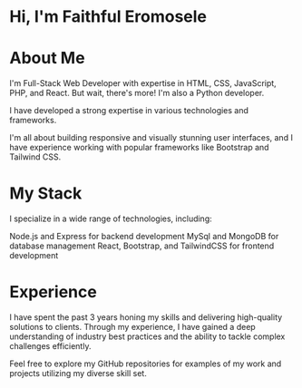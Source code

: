 # Hi, I'm Faithful Eromosele

# About Me
I'm Full-Stack Web Developer with expertise in HTML, CSS, JavaScript, PHP, and React. But wait, there's more! I'm also a Python developer.

I have developed a strong expertise in various technologies and frameworks.

I'm all about building responsive and visually stunning user interfaces, and I have experience working with popular frameworks like Bootstrap and Tailwind CSS.

# My Stack
I specialize in a wide range of technologies, including:

Node.js and Express for backend development
MySql and MongoDB for database management
React, Bootstrap, and TailwindCSS for frontend development

# Experience
I have spent the past 3 years honing my skills and delivering high-quality solutions to clients. Through my experience, I have gained a deep understanding of industry best practices and the ability to tackle complex challenges efficiently.

Feel free to explore my GitHub repositories for examples of my work and projects utilizing my diverse skill set.

